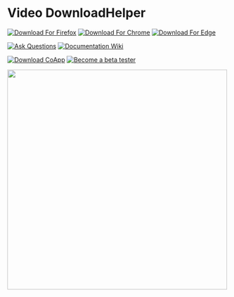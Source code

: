 # Video DownloadHelper

[![Download For Firefox](https://img.shields.io/badge/Download_For_Firefox-red?style=for-the-badge&logo=firefox&logoColor=white)](https://addons.mozilla.org/firefox/addon/video-downloadhelper) [![Download For Chrome](https://img.shields.io/badge/Download_For_Chrome-blue?style=for-the-badge&logo=googlechrome&logoColor=white)](https://chrome.google.com/webstore/detail/video-downloadhelper/lmjnegcaeklhafolokijcfjliaokphfk) [![Download For Edge](https://img.shields.io/badge/Download_For_Edge-purple?style=for-the-badge&logo=microsoftedge&logoColor=white)](https://microsoftedge.microsoft.com/addons/detail/video-downloadhelper/jmkaglaafmhbcpleggkmaliipiilhldn)

[![Ask Questions](https://img.shields.io/github/discussions/aclap-dev/download-helper?style=for-the-badge&label=Ask%20Questions)](https://github.com/aclap-dev/download-helper/discussions)
[![Documentation Wiki](https://img.shields.io/badge/documentation-wiki-red?style=for-the-badge&logoColor=orange)](https://github.com/aclap-dev/download-helper/wiki)

[![Download CoApp](https://img.shields.io/badge/download-coapp-orange?style=for-the-badge&logoColor=orange)](https://github.com/aclap-dev/video-downloadhelper/wiki/CoApp-Installation) [![Become a beta tester](https://img.shields.io/badge/become_a_beta_tester-yellow?style=for-the-badge&logoColor=yellow)](https://github.com/aclap-dev/video-downloadhelper/wiki/Beta-versions/)

<img width="500" src="https://github.com/aclap-dev/video-downloadhelper/assets/373579/89316043-ce80-4940-b969-6b6ab9d85fe0">
